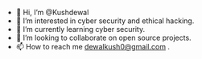 - 👋 Hi, I’m @Kushdewal
- 👀 I’m interested in cyber security and ethical hacking. 
- 🌱 I’m currently learning cyber security. 
- 💞️ I’m looking to collaborate on open source projects.
- 📫 How to reach me dewalkush0@gmail.com . 

<!---
Kushdewal/Kushdewal is a ✨ special ✨ repository because its `README.md` (this file) appears on your GitHub profile.
You can click the Preview link to take a look at your changes.
--->
